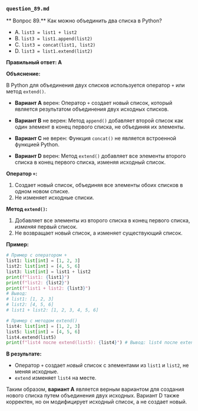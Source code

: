 ### `question_89.md`

** Вопрос 89.** Как можно объединить два списка в Python?

- A. `list3 = list1 + list2`
- B. `list3 = list1.append(list2)`
- C. `list3 = concat(list1, list2)`
- D. `list3 = list1.extend(list2)`

**Правильный ответ: A**

**Объяснение:**

В Python для объединения двух списков используется оператор `+` или метод `extend()`.

*   **Вариант A** верен: Оператор `+` создает новый список, который является результатом объединения двух исходных списков.

*   **Вариант B** не верен: Метод `append()` добавляет второй список как один элемент в конец первого списка, не объединяя их элементы.

*   **Вариант C** не верен: Функция `concat()` не является встроенной функцией Python.

*   **Вариант D** верен: Метод `extend()` добавляет все элементы второго списка в конец первого списка, изменяя исходный список.

**Оператор `+`:**

1.  Создает новый список, объединяя все элементы обоих списков в одном новом списке.
2.  Не изменяет исходные списки.

**Метод `extend()`:**

1.  Добавляет все элементы из второго списка в конец первого списка, *изменяя* первый список.
2.   Не возвращает новый список, а изменяет существующий список.

**Пример:**

```python
# Пример с оператором +
list1: list[int] = [1, 2, 3]
list2: list[int] = [4, 5, 6]
list3: list[int] = list1 + list2
print(f"list1: {list1}")
print(f"list2: {list2}")
print(f"list1 + list2: {list3}")
# Вывод:
# list1: [1, 2, 3]
# list2: [4, 5, 6]
# list1 + list2: [1, 2, 3, 4, 5, 6]

# Пример с методом extend()
list4: list[int] = [1, 2, 3]
list5: list[int] = [4, 5, 6]
list4.extend(list5)
print(f"list4 после extend(list5): {list4}") # Вывод: list4 после extend(list5): [1, 2, 3, 4, 5, 6]
```

**В результате:**
*  Оператор `+` создает *новый* список с элементами из `list1` и `list2`, не меняя исходные.
*   `extend`  изменяет `list4` на месте.

Таким образом, **вариант A** является верным вариантом для создания нового списка путем объединения двух исходных. Вариант D также корректен, но он модифицирует исходный список, а не создает новый.

